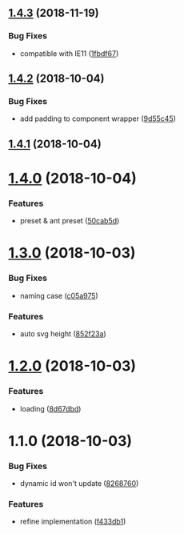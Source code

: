 <a name="1.4.3"></a>
## [1.4.3](https://github.com/vuejs/vuepress/compare/v1.4.2...v1.4.3) (2018-11-19)


### Bug Fixes

* compatible with IE11 ([1fbdf67](https://github.com/vuejs/vuepress/commit/1fbdf67))



<a name="1.4.2"></a>
## [1.4.2](https://github.com/vuejs/vuepress/compare/v1.4.1...v1.4.2) (2018-10-04)


### Bug Fixes

* add padding to component wrapper ([9d55c45](https://github.com/vuejs/vuepress/commit/9d55c45))



<a name="1.4.1"></a>
## [1.4.1](https://github.com/vuejs/vuepress/compare/v1.4.0...v1.4.1) (2018-10-04)



<a name="1.4.0"></a>
# [1.4.0](https://github.com/vuejs/vuepress/compare/v1.3.0...v1.4.0) (2018-10-04)


### Features

* preset & ant preset ([50cab5d](https://github.com/vuejs/vuepress/commit/50cab5d))



<a name="1.3.0"></a>
# [1.3.0](https://github.com/vuejs/vuepress/compare/v1.2.0...v1.3.0) (2018-10-03)


### Bug Fixes

* naming case ([c05a975](https://github.com/vuejs/vuepress/commit/c05a975))


### Features

* auto svg height ([852f23a](https://github.com/vuejs/vuepress/commit/852f23a))



<a name="1.2.0"></a>
# [1.2.0](https://github.com/vuejs/vuepress/compare/v1.1.0...v1.2.0) (2018-10-03)


### Features

* loading ([8d67dbd](https://github.com/vuejs/vuepress/commit/8d67dbd))



<a name="1.1.0"></a>
# 1.1.0 (2018-10-03)


### Bug Fixes

* dynamic id won't update ([8268760](https://github.com/vuejs/vuepress/commit/8268760))


### Features

* refine implementation ([f433db1](https://github.com/vuejs/vuepress/commit/f433db1))



